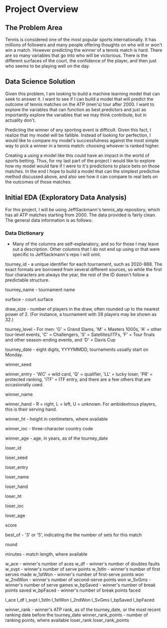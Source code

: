 # Project Overview

## The Problem Area

Tennis is considered one of the most popular sports internationally. It has millions of followers and many people offering thoughts on who will or won't win a match. However predicting the winner of a tennis match is hard. There are so many variables that go into who will be victorious. There is the different surfaces of the court, the confidence of the player, and then just who seems to be playing well on the day.

## Data Science Solution

Given this problem, I am looking to build a machine learning model that can seek to answer it. I want to see if I can build a model that will predict the outcome of tennis matches on the ATP (men's) tour after 2000. I want to explore the variables that can function as best predictors and just as importantly explore the variables that we may think contribute, but in actuality don't.

Predicting the winner of any sporting event is difficult. Given this fact, I realize that my model will be fallible. Instead of looking for perfection, I would like to compare my model's successfulness against the most simple way to pick a winner in a tennis match: choosing whoever is ranked higher. 

Creating a using a model like this could have an impact in the world of sports betting. Thus, for my last part of the project I would like to explore how my model would fare if I were to it's predictions to place bets on those matches.  In the end I hope to build a model that can the simplest predictive method discussed above, and also see how it can compare to real bets on the outcomes of those matches. 

## Initial EDA (Exploratory Data Analysis)

For this project, I will be using JeffSackmann's tennis_atp repository, which has all ATP matches starting from 2000. The data provided is fairly clean. The general data information is as follows:

### Data Dictionary

* Many of the columns are self-explanatory, and so for those I may leave out a description. Other columns that I do not end up using or that were specific to JeffSackmann's repo I will omit.

tourney_id - a unique identifier for each tournament, such as 2020-888. The exact formats are borrowed from several different sources, so while the first four characters are always the year, the rest of the ID doesn't follow a predictable structure.

tourney_name - tournament name

surface - court surface

draw_size - number of players in the draw, often rounded up to the nearest power of 2. (For instance, a tournament with 28 players may be shown as 32.)

tourney_level - For men: 'G' = Grand Slams, 'M' = Masters 1000s, 'A' = other tour-level events, 'C' = Challengers, 'S' = Satellites/ITFs, 'F' = Tour finals and other season-ending events, and 'D' = Davis Cup 

tourney_date - eight digits, YYYYMMDD, tournaments usually start on Monday.

winner_seed

winner_entry - 'WC' = wild card, 'Q' = qualifier, 'LL' = lucky loser, 'PR' = protected ranking, 'ITF' = ITF entry, and there are a few others that are occasionally used.

winner_name

winner_hand - R = right, L = left, U = unknown. For ambidextrous players, this is their serving hand.

winner_ht - height in centimeters, where available

winner_ioc - three-character country code

winner_age - age, in years, as of the tourney_date

loser_id

loser_seed

loser_entry

loser_name

loser_hand

loser_ht

loser_ioc

loser_age

score

best_of - '3' or '5', indicating the the number of sets for this match

round

minutes - match length, where available

w_ace - winner's number of aces
w_df - winner's number of doubles faults
w_svpt - winner's number of serve points
w_1stIn - winner's number of first serves made
w_1stWon - winner's number of first-serve points won
w_2ndWon - winner's number of second-serve points won
w_SvGms - winner's number of serve games
w_bpSaved - winner's number of break points saved
w_bpFaced - winner's number of break points faced

l_ace
l_df
l_svpt
l_1stIn
l_1stWon
l_2ndWon
l_SvGms
l_bpSaved
l_bpFaced

winner_rank - winner's ATP rank, as of the tourney_date, or the most recent ranking date before the tourney_date
winner_rank_points - number of ranking points, where available
loser_rank
loser_rank_points